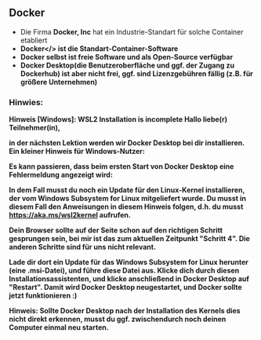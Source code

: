 ## Docker

* Die Firma <b>Docker, Inc</b> hat ein Industrie-Standart für solche Container etabliert
* <b>Docker</> ist die Standart-Container-Software
* Docker selbst ist freie Software und als Open-Source verfügbar
* Docker Desktop(die Benutzeroberfläche und ggf. der Zugang zu Dockerhub) 
ist aber nicht frei, ggf. sind Lizenzgebühren fällig (z.B. für größere Unternehmen)

### Hinwies:

Hinweis [Windows]: WSL2 Installation is incomplete
Hallo liebe(r) Teilnehmer(in),

in der nächsten Lektion werden wir Docker Desktop bei dir installieren. 
Ein kleiner Hinweis für Windows-Nutzer:

Es kann passieren, dass beim ersten Start von Docker Desktop eine Fehlermeldung angezeigt wird:


In dem Fall musst du noch ein Update für den Linux-Kernel installieren, 
der vom Windows Subsystem for Linux mitgeliefert wurde. Du musst in diesem Fall den Anweisungen in diesem Hinweis folgen, d.h. du musst https://aka.ms/wsl2kernel aufrufen.

Dein Browser sollte auf der Seite schon auf den richtigen Schritt 
gesprungen sein, bei mir ist das zum aktuellen Zeitpunkt "Schritt 4". Die anderen Schritte sind für uns nicht relevant.

Lade dir dort ein Update für das Windows Subsystem for Linux herunter 
(eine .msi-Datei), und führe diese Datei aus. Klicke dich durch diesen 
Installationsassistenten, und klicke anschließend in Docker Desktop auf 
"Restart". Damit wird Docker Desktop neugestartet, und Docker sollte 
jetzt funktionieren :)

Hinweis: Sollte Docker Desktop nach der Installation des Kernels dies 
nicht direkt erkennen, musst du ggf. zwischendurch noch deinen Computer 
einmal neu starten.